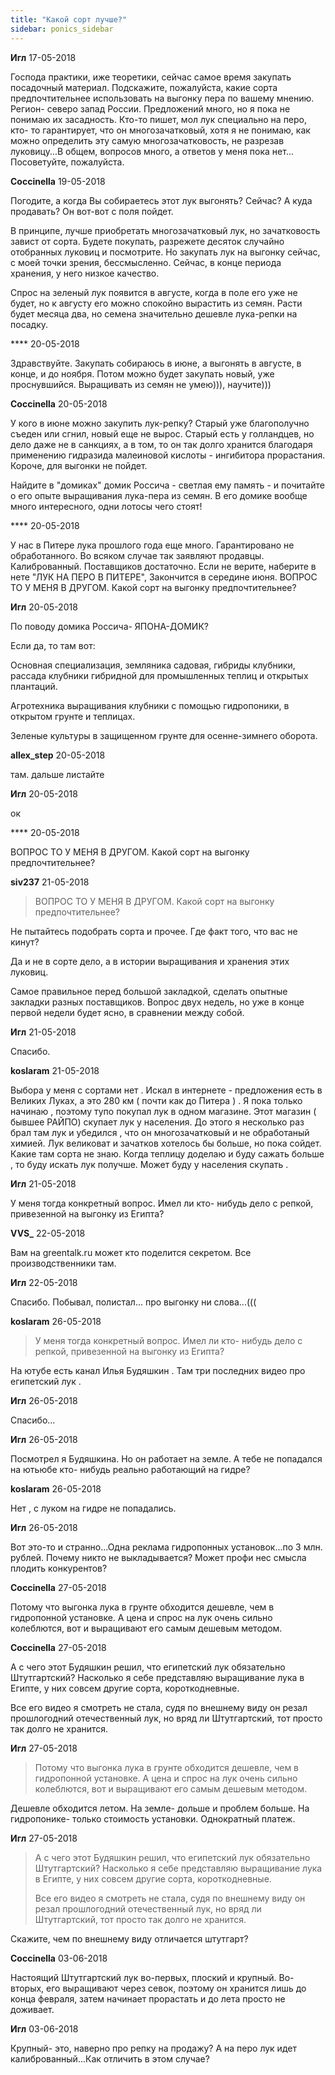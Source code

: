 ```yaml
---
title: "Какой сорт лучше?"
sidebar: ponics_sidebar
---
```


**Игл** 17-05-2018

Господа практики, иже теоретики, сейчас самое время закупать посадочный материал. Подскажите, пожалуйста, какие сорта предпочтительнее использовать на выгонку пера по вашему мнению. Регион- северо запад России. Предложений много, но я пока не понимаю их засадность. Кто-то пишет, мол лук специально на перо, кто- то гарантирует, что он многозачатковый, хотя я не понимаю, как можно определить эту самую многозачатковость, не разрезав луковицу...В общем, вопросов много, а ответов у меня пока нет... Посоветуйте, пожалуйста.


**Coccinella** 19-05-2018

Погодите, а когда Вы собираетесь этот лук выгонять? Сейчас? А куда продавать? Он вот-вот с поля пойдет.

В принципе, лучше приобретать многозачатковый лук, но зачатковость завист от сорта. Будете покупать, разрежете десяток случайно отобранных луковиц и посмотрите. Но закупать лук на выгонку сейчас, с моей точки зрения, бессмысленно. Сейчас, в конце периода хранения, у него низкое качество.

Спрос на зеленый лук появится в августе, когда в поле его уже не будет, но к августу его можно спокойно вырастить из семян. Расти будет месяца два, но семена значительно дешевле лука-репки на посадку.


**** 20-05-2018

Здравствуйте. Закупать собираюсь в июне, а выгонять в августе, в конце, и до ноября. Потом можно будет закупать новый, уже проснувшийся. Выращивать из семян не умею))), научите)))


**Coccinella** 20-05-2018

У кого в июне можно закупить лук-репку? Старый уже благополучно съеден или сгнил, новый еще не вырос. Старый есть у голландцев, но дело даже не в санкциях, а в том, то он так долго хранится благодаря применению гидразида малеиновой кислоты - ингибитора прорастания. Короче, для выгонки не пойдет.

Найдите в "домиках" домик Россича - светлая ему память - и почитайте о его опыте выращивания лука-пера из семян. В его домике вообще много интересного, одни лотосы чего стоят! 


**** 20-05-2018

У нас в Питере лука прошлого года еще много. Гарантировано не обработанного. Во всяком случае так заявляют продавцы. Калиброванный. Поставщиков достаточно. Если не верите, наберите в нете "ЛУК НА ПЕРО В ПИТЕРЕ", Закончится в середине июня. ВОПРОС ТО У МЕНЯ В ДРУГОМ. Какой сорт на выгонку предпочтительнее?


**Игл** 20-05-2018

По поводу домика Россича- ЯПОНА-ДОМИК?

Если да, то там вот:

Основная специализация, земляника садовая, гибриды клубники, рассада клубники гибридной для промышленных теплиц и открытых плантаций.

Агротехника выращивания клубники с помощью гидропоники, в открытом грунте и теплицах.

Зеленые культуры в защищенном грунте для осенне-зимнего оборота.


**allex_step** 20-05-2018

там. дальше листайте


**Игл** 20-05-2018

ок


**** 20-05-2018

 ВОПРОС ТО У МЕНЯ В ДРУГОМ. Какой сорт на выгонку предпочтительнее?


**siv237** 21-05-2018

> ВОПРОС ТО У МЕНЯ В ДРУГОМ. Какой сорт на выгонку предпочтительнее?

Не пытайтесь подобрать сорта и прочее. Где факт того, что вас не кинут? 

Да и не в сорте дело, а в истории выращивания и хранения этих луковиц.

Самое правильное перед большой закладкой, сделать опытные закладки разных поставщиков. Вопрос двух недель, но уже в конце первой недели будет ясно, в сравнении между собой.


**Игл** 21-05-2018

Спасибо.


**koslaram** 21-05-2018

Выбора у меня с сортами нет . Искал в интернете - предложения есть в Великих Луках, а это 280 км ( почти как до Питера ) . Я пока только начинаю , поэтому тупо покупал лук в одном магазине. Этот магазин ( бывшее РАЙПО) скупает лук у населения. До этого я несколько раз брал там лук и убедился , что он многозачатковый и не обработаный химией. Лук великоват и зачатков хотелось бы больше, но пока сойдет. Какие там сорта не знаю. Когда теплицу доделаю и буду сажать больше , то буду искать лук получше. Может буду у населения скупать .


**Игл** 21-05-2018

У меня тогда конкретный вопрос. Имел ли кто- нибудь дело с репкой, привезенной на выгонку из Египта?


**VVS_** 22-05-2018

Вам на greentalk.ru может кто поделится секретом. Все производственники там.


**Игл** 22-05-2018

Спасибо. Побывал, полистал... про выгонку ни слова...(((


**koslaram** 26-05-2018

> У меня тогда конкретный вопрос. Имел ли кто- нибудь дело с репкой, привезенной на выгонку из Египта?

 На ютубе есть канал Илья Будяшкин . Там три последних видео про египетский лук .


**Игл** 26-05-2018

Спасибо...


**Игл** 26-05-2018

Посмотрел я Будяшкина. Но он работает на земле. А тебе не попадался на ютьюбе кто- нибудь реально работающий на гидре?


**koslaram** 26-05-2018

Нет , с луком на гидре не попадались.


**Игл** 26-05-2018

Вот это-то и странно...Одна реклама гидропонных установок...по 3 млн. рублей. Почему никто не выкладывается? Может профи нес смысла плодить конкурентов?


**Coccinella** 27-05-2018

Потому что выгонка лука в грунте обходится дешевле, чем в гидропонной установке. А цена и спрос на лук очень сильно колеблются, вот и выращивают его самым дешевым методом.


**Coccinella** 27-05-2018

А с чего этот Будяшкин решил, что египетский лук обязательно Штутгартский? Насколько я себе представляю выращивание лука в Египте, у них совсем другие сорта, короткодневные.

Все его видео я смотреть не стала, судя по внешнему виду он резал прошлогодний отечественный лук, но вряд ли Штутгартский, тот просто так долго не хранится.


**Игл** 27-05-2018

> Потому что выгонка лука в грунте обходится дешевле, чем в гидропонной установке. А цена и спрос на лук очень сильно колеблются, вот и выращивают его самым дешевым методом.

Дешевле обходится летом. На земле- дольше и проблем больше. На гидропонике- только стоимость установки. Однократный платеж.


**Игл** 27-05-2018

> А с чего этот Будяшкин решил, что египетский лук обязательно Штутгартский? Насколько я себе представляю выращивание лука в Египте, у них совсем другие сорта, короткодневные.
> 
> Все его видео я смотреть не стала, судя по внешнему виду он резал прошлогодний отечественный лук, но вряд ли Штутгартский, тот просто так долго не хранится.

Скажите, чем по внешнему виду отличается штутгарт?


**Coccinella** 03-06-2018

Настоящий Штутгартский лук во-первых, плоский и крупный. Во-вторых, его выращивают через севок, поэтому он хранится лишь до конца февраля, затем начинает прорастать и до лета просто не доживает. 


**Игл** 03-06-2018

Крупный- это, наверно про репку на продажу? А на перо лук идет калиброванный...Как отличить в этом случае?


